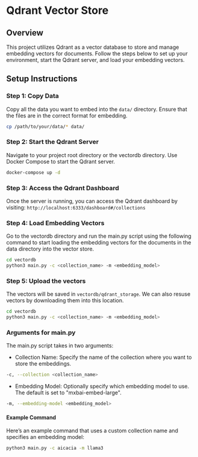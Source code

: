 # Qdrant Vector Store

## Overview

This project utilizes Qdrant as a vector database to store and manage embedding vectors for documents. Follow the steps below to set up your environment, start the Qdrant server, and load your embedding vectors.

## Setup Instructions

### Step 1: Copy Data

Copy all the data you want to embed into the `data/` directory. Ensure that the files are in the correct format for embedding.

```bash
cp /path/to/your/data/* data/
```

### Step 2: Start the Qdrant Server

Navigate to your project root directory or the vectordb directory. Use Docker Compose to start the Qdrant server.

```bash
docker-compose up -d
```

### Step 3: Access the Qdrant Dashboard

Once the server is running, you can access the Qdrant dashboard by visiting: `http://localhost:6333/dashboard#/collections`

### Step 4: Load Embedding Vectors

Go to the vectordb directory and run the main.py script using the following command to start loading the embedding vectors for the documents in the data directory into the vector store.

```bash
cd vectordb
python3 main.py -c <collection_name> -m <embedding_model>
```

### Step 5: Upload the vectors

The vectors will be saved in `vectordb/qdrant_storage`. We can also resuse vectors by downloading them into this location.

```bash
cd vectordb
python3 main.py -c <collection_name> -m <embedding_model>
```

### Arguments for main.py

The main.py script takes in two arguments:

 - Collection Name: Specify the name of the collection where you want to store the embeddings.

```bash
-c, --collection <collection_name>
```

- Embedding Model: Optionally specify which embedding model to use. The default is set to "mxbai-embed-large".

```bash
-m, --embedding-model <embedding_model>
```

#### Example Command
Here’s an example command that uses a custom collection name and specifies an embedding model:

```bash
python3 main.py -c aicacia -m llama3
```
